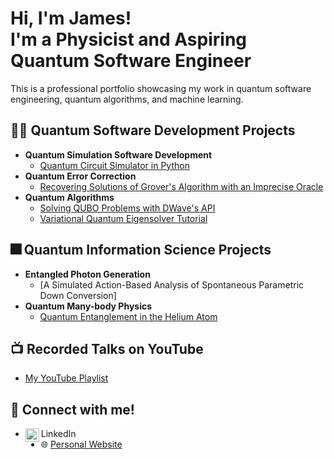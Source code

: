 <h1>Hi, I'm James! <br/>I'm a <a>Physicist</a> and <a>Aspiring Quantum Software Engineer</a></h1>

This is a professional portfolio showcasing my work in quantum software engineering, quantum algorithms, and machine learning. 


<h2>👨‍💻 Quantum Software Development Projects</h2>

- <b> Quantum Simulation Software Development</b>
  - [Quantum Circuit Simulator in Python](https://github.com/jamessaslow/quantum-circuit-simulator)
- <b> Quantum Error Correction </b>
  - [Recovering Solutions of Grover's Algorithm with an Imprecise Oracle](https://github.com/jamessaslow/grovers-imprecise-oracle)
- <b> Quantum Algorithms</b>
  - [Solving QUBO Problems with DWave's API](https://github.com/jamessaslow/dwave-leap-qubos/tree/main)
  - [Variational Quantum Eigensolver Tutorial](https://github.com/jamessaslow/VQE-Tutorial-H2)
 

<h2>🎆 Quantum Information Science Projects</h2>

- <b> Entangled Photon Generation</b>
  - [A Simulated Action-Based Analysis of Spontaneous Parametric Down Conversion]
- <b> Quantum Many-body Physics</b>
  - [Quantum Entanglement in the Helium Atom](https://github.com/jamessaslow/quantum-helium)

<h2>📺 Recorded Talks on YouTube</h2>

- [My YouTube Playlist](https://www.youtube.com/watch?v=y8XOKPKYZvw&list=PLlTM2LUMMTGrnFzYMk5mpvfbSER_krg7l)

<h2> 📱 Connect with me!</h2>

- LinkedIn [<img align="left" alt="JamesSaslow | LinkedIn" width="22px" src="https://cdn.jsdelivr.net/npm/simple-icons@v3/icons/linkedin.svg" />][linkedin]
- 🌐 [Personal Website]

[Linkedin]: https://www.linkedin.com/in/james-saslow-147138161/?trk=public-profile-join-page
[Personal Website]: https://jamessaslow.github.io/home.html
